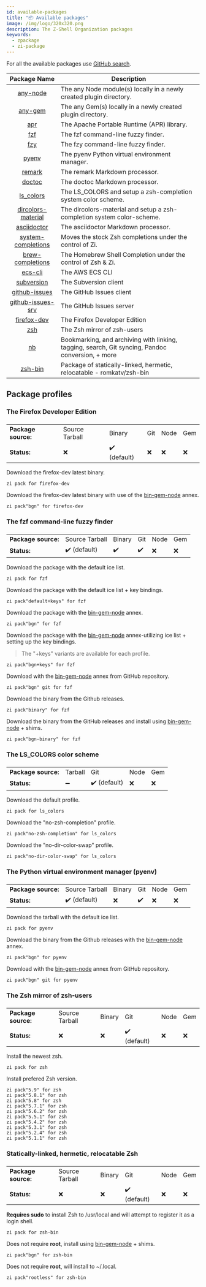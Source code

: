 ```yaml
---
id: available-packages
title: "📦 Available packages"
image: /img/logo/320x320.png
description: The Z-Shell Organization packages
keywords:
  - zpackage
  - zi-package
---
```


<!-- @format -->

For all the available packages use [GitHub search][22].

|       Package Name       | Description                                                                                      |
|:------------------------:| ------------------------------------------------------------------------------------------------ |
|      [any-node][1]       | The any Node module(s) locally in a newly created plugin directory.                              |
|       [any-gem][2]       | The any Gem(s) locally in a newly created plugin directory.                                      |
|         [apr][3]         | The Apache Portable Runtime (APR) library.                                                       |
|         [fzf][4]         | The fzf command-line fuzzy finder.                                                               |
|         [fzy][5]         | The fzy command-line fuzzy finder.                                                               |
|        [pyenv][6]        | The pyenv Python virtual environment manager.                                                    |
|       [remark][7]        | The remark Markdown processor.                                                                   |
|       [doctoc][8]        | The doctoc Markdown processor.                                                                   |
|      [ls_colors][9]      | The LS_COLORS and setup a zsh-completion system color scheme.                                    |
| [dircolors-material][10] | The dircolors-material and setup a zsh-completion system color-scheme.                           |
|    [asciidoctor][11]     | The asciidoctor Markdown processor.                                                              |
| [system-completions][12] | Moves the stock Zsh completions under the control of Zi.                                         |
|  [brew-completions][21]  | The Homebrew Shell Completion under the control of Zsh & Zi.                                     |
|      [ecs-cli][13]       | The AWS ECS CLI                                                                                  |
|     [subversion][14]     | The Subversion client                                                                            |
|   [github-issues][15]    | The GitHub Issues client                                                                         |
| [github-issues-srv][16]  | The GitHub Issues server                                                                         |
|    [firefox-dev][17]     | The Firefox Developer Edition                                                                    |
|        [zsh][18]         | The Zsh mirror of zsh-users                                                                      |
|         [nb][19]         | Bookmarking, and archiving with linking, tagging, search, Git syncing, Pandoc conversion, + more |
|      [zsh-bin][20]       | Package of statically-linked, hermetic, relocatable - romkatv/zsh-bin                            |

## Package profiles

### The Firefox Developer Edition

<h3 align="center">
  <table>
    <tbody>
      <tr>
        <td>
          <b>Package source:</b>
        </td>
        <td>Source Tarball</td>
        <td>Binary</td>
        <td>Git</td>
        <td>Node</td>
        <td>Gem</td>
      </tr>
      <tr>
        <td>
          <b>Status:</b>
        </td>
        <td>❌</td>
        <td>✔️ (default)</td>
        <td>❌</td>
        <td>❌</td>
        <td>❌</td>
      </tr>
    </tbody>
  </table>
</h3>

Download the firefox-dev latest binary.

```shell
zi pack for firefox-dev
```

Download the firefox-dev latest binary with use of the [bin-gem-node][] annex.

```shell
zi pack"bgn" for firefox-dev
```

### The fzf command-line fuzzy finder

<h3 align="center">
  <table>
    <tbody>
      <tr>
        <td>
          <b>Package source:</b>
        </td>
        <td>Source Tarball</td>
        <td>Binary</td>
        <td>Git</td>
        <td>Node</td>
        <td>Gem</td>
      </tr>
      <tr>
        <td>
          <b>Status:</b>
        </td>
        <td>✔️ (default)</td>
        <td>✔️</td>
        <td>✔️</td>
        <td>❌</td>
        <td>❌</td>
      </tr>
    </tbody>
  </table>
</h3>

Download the package with the default ice list.

```shell
zi pack for fzf
```

Download the package with the default ice list + key bindings.

```shell
zi pack"default+keys" for fzf
```

Download the package with the [bin-gem-node][] annex.

```shell
zi pack"bgn" for fzf
```

Download the package with the [bin-gem-node][] annex-utilizing ice list + setting up the key bindings.

> The "+keys" variants are available for each profile.

```shell
zi pack"bgn+keys" for fzf
```

Download with the [bin-gem-node][] annex from GitHub repository.

```shell
zi pack"bgn" git for fzf
```

Download the binary from the Github releases.

```shell
zi pack"binary" for fzf
```

Download the binary from the GitHub releases and install using [bin-gem-node][] + shims.

```shell
zi pack"bgn-binary" for fzf
```

### The LS_COLORS color scheme

<h3 align="center">
  <table>
    <tbody>
      <tr>
        <td>
          <b>Package source:</b>
        </td>
        <td>Tarball</td>
        <td>Git</td>
        <td>Node</td>
        <td>Gem</td>
      </tr>
      <tr>
        <td>
          <b>Status:</b>
        </td>
        <td>➖</td>
        <td>✔️ (default)</td>
        <td>❌</td>
        <td>❌</td>
      </tr>
    </tbody>
  </table>
</h3>

Download the default profile.

```shell
zi pack for ls_colors
```

Download the "no-zsh-completion" profile.

```shell
zi pack"no-zsh-completion" for ls_colors
```

Download the "no-dir-color-swap" profile.

```shell
zi pack"no-dir-color-swap" for ls_colors
```

### The Python virtual environment manager (pyenv)

<h3 align="center">
  <table>
    <tbody>
      <tr>
        <td>
          <b>Package source:</b>
        </td>
        <td>Source Tarball</td>
        <td>Binary</td>
        <td>Git</td>
        <td>Node</td>
        <td>Gem</td>
      </tr>
      <tr>
        <td>
          <b>Status:</b>
        </td>
        <td>✔️ (default)</td>
        <td>❌</td>
        <td>✔️</td>
        <td>❌</td>
        <td>❌</td>
      </tr>
    </tbody>
  </table>
</h3>

Download the tarball with the default ice list.

```shell
zi pack for pyenv
```

Download the binary from the Github releases with the [bin-gem-node][] annex.

```shell
zi pack"bgn" for pyenv
```

Download with the [bin-gem-node][] annex from GitHub repository.

```shell
zi pack"bgn" git for pyenv
```

### The Zsh mirror of zsh-users

<h3 align="center">
  <table>
    <tbody>
      <tr>
        <td>
          <b>Package source:</b>
        </td>
        <td>Source Tarball</td>
        <td>Binary</td>
        <td>Git</td>
        <td>Node</td>
        <td>Gem</td>
      </tr>
      <tr>
        <td>
          <b>Status:</b>
        </td>
        <td>❌</td>
        <td>❌</td>
        <td>✔️ (default)</td>
        <td>❌</td>
        <td>❌</td>
      </tr>
    </tbody>
  </table>
</h3>

Install the newest zsh.

```shell
zi pack for zsh
```

Install prefered Zsh version.

```shell
zi pack"5.9" for zsh
zi pack"5.8.1" for zsh
zi pack"5.8" for zsh
zi pack"5.7.1" for zsh
zi pack"5.6.2" for zsh
zi pack"5.5.1" for zsh
zi pack"5.4.2" for zsh
zi pack"5.3.1" for zsh
zi pack"5.2.4" for zsh
zi pack"5.1.1" for zsh
```

### Statically-linked, hermetic, relocatable Zsh

<h3 align="center">
  <table>
    <tbody>
      <tr>
        <td>
          <b>Package source:</b>
        </td>
        <td>Source Tarball</td>
        <td>Binary</td>
        <td>Git</td>
        <td>Node</td>
        <td>Gem</td>
      </tr>
      <tr>
        <td>
          <b>Status:</b>
        </td>
        <td>❌</td>
        <td>❌</td>
        <td>✔️ (default)</td>
        <td>❌</td>
        <td>❌</td>
      </tr>
    </tbody>
  </table>
</h3>

<b>Requires sudo</b> to install Zsh to /usr/local and will attempt to register it as a login shell.

```shell
zi pack for zsh-bin
```

Does not require <b>root</b>, install using [bin-gem-node][] + shims.

```shell
zi pack"bgn" for zsh-bin
```

Does not require <b>root</b>, will install to ~/.local.

```shell
zi pack"rootless" for zsh-bin
```

<!-- end-of-file -->
<!-- links -->

[1]: https://github.com/z-shell/any-node
[2]: https://github.com/z-shell/any-gem
[3]: https://github.com/z-shell/apr
[4]: https://github.com/z-shell/fzf
[5]: https://github.com/z-shell/fzy
[6]: https://github.com/z-shell/pyenv
[7]: https://github.com/z-shell/remark
[8]: https://github.com/z-shell/doctoc
[9]: https://github.com/z-shell/ls_colors
[10]: https://github.com/z-shell/dircolors-material
[11]: https://github.com/z-shell/asciidoctor
[12]: https://github.com/z-shell/system-completions
[13]: https://github.com/z-shell/ecs-cli
[14]: https://github.com/z-shell/subversion
[15]: https://github.com/z-shell/github-issues
[16]: https://github.com/z-shell/github-issues-srv
[17]: https://github.com/z-shell/firefox-dev
[18]: https://github.com/z-shell/zsh
[19]: https://github.com/z-shell/nb
[20]: https://github.com/z-shell/zsh-bin
[21]: https://github.com/z-shell/brew-completions
[22]: https://github.com/search?q=topic%3Azpackage+org%3Az-shell&type=Repositories
[bin-gem-node]: https://wiki.zshell.dev/ecosystem/annexes/bin-gem-node
